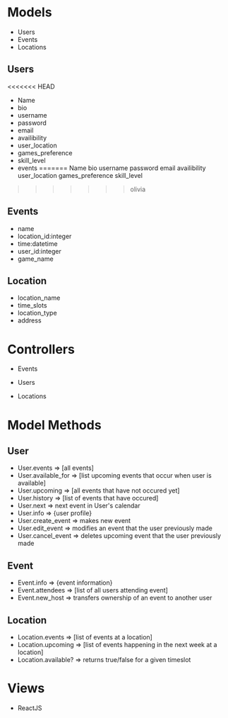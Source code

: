 # Models 
- Users
- Events
- Locations

## Users
<<<<<<< HEAD
 - Name
 - bio
 - username
 - password
 - email
 - availibility 
 - user_location
 - games_preference
 - skill_level
 - events
=======
Name
bio
username
password
email
availibility 
user_location
games_preference
skill_level
>>>>>>> olivia

##  Events
 - name
 - location_id:integer
 - time:datetime
 - user_id:integer
 - game_name

## Location
 - location_name
 - time_slots
 - location_type
 - address

# Controllers
 - Events
   
 - Users
 - Locations

# Model Methods

## User
- User.events => [all events]
- User.available_for => [list upcoming events that occur when user is available]
- User.upcoming => [all events that have not occured yet]
- User.history => [list of events that have occured]
- User.next => next event in User's calendar
- User.info => {user profile}
- User.create_event => makes new event
- User.edit_event => modifies an event that the user previously made
- User.cancel_event => deletes upcoming event that the user previously made

## Event
 - Event.info => {event information}
 - Event.attendees => [list of all users attending event]
 - Event.new_host => transfers ownership of an event to another user

## Location
 - Location.events => [list of events at a location]
 - Location.upcoming => [list of events happening in the next week at a location]
 - Location.available? => returns true/false for a given timeslot


 # Views
  - ReactJS
